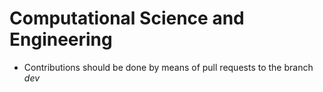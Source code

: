 # Computational Science and Engineering 

* Contributions should be done by means of pull requests to the branch _dev_

